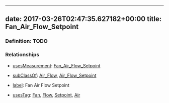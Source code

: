 
---
date: 2017-03-26T02:47:35.627182+00:00
title: Fan_Air_Flow_Setpoint
---
### Definition: TODO

### Relationships

* [usesMeasurement](https://brickschema.org/schema/1.0/BrickFrame#usesMeasurement): [Fan_Air_Flow_Setpoint](https://brickschema.org/schema/1.0/Brick#Fan_Air_Flow_Setpoint)

* [subClassOf](http://www.w3.org/2000/01/rdf-schema#subClassOf): [Air_Flow](https://brickschema.org/schema/1.0/Brick#Air_Flow), [Air_Flow_Setpoint](https://brickschema.org/schema/1.0/Brick#Air_Flow_Setpoint)

* [label](http://www.w3.org/2000/01/rdf-schema#label): Fan Air Flow Setpoint

* [usesTag](https://brickschema.org/schema/1.0/BrickFrame#usesTag): [Fan](https://brickschema.org/schema/1.0/BrickTag#Fan), [Flow](https://brickschema.org/schema/1.0/BrickTag#Flow), [Setpoint](https://brickschema.org/schema/1.0/BrickTag#Setpoint), [Air](https://brickschema.org/schema/1.0/BrickTag#Air)
